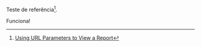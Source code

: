 Teste de referência[^1].

[^1]: [Using URL Parameters to View a Report](https://documentation.sas.com/doc/pt-br/vacdc/v_019/vavwr/p0l4zt68r3id4wn1fk3y3kconfg4.htm)

Funciona!